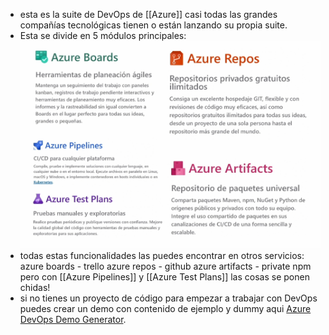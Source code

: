 - esta es la suite de DevOps de [[Azure]] casi todas las grandes compañías tecnológicas tienen o están lanzando su propia suite.
- Esta se divide en 5 módulos principales:
  ![image.png](../assets/image_1678654019834_0.png)
- todas estas funcionalidades las puedes encontrar en otros servicios:
  azure boards - trello
  azure repos - github
  azure artifacts - private npm
  pero con [[Azure Pipelines]] y [[Azure Test Plans]] las cosas se ponen chidas!
- si no tienes un proyecto de código para empezar a trabajar con DevOps puedes crear un demo con contenido de ejemplo y dummy aqui [Azure DevOps Demo Generator](https://azuredevopsdemogenerator.azurewebsites.net/).